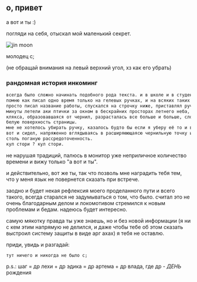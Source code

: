 ## о, привет

а вот и ты :)

погляди на себя, отыскал мой маленький секрет.


![jin moon](https://user-images.githubusercontent.com/95988470/147703055-83fdd37b-3ffa-4837-afd1-80edd3aa91f2.gif)
 
 
 молодец c;

(не обращай внимания на левый верхний угол, хз как его убрать)

### рандомная история инкоминг

```markdown
всегда было сложно начинать подобного рода текста. и в школе и в студенчестве. 
помню как писал одно время только на гелевых ручках, и на всяких таких штуках (всмысле сочинениях и тд) 
просто писал название работы, спускался на строчку ниже, приставлял ручку к бумаге и собирался мыслями.
минуты летели аки птички за окном в бескрайних просторах летнего неба, пока я думал с чего бы начать. 
клякса, образовавшаяся от чернил, разрасталась все больше и больше, словно зараза, поражая чистую 
белую поверхность страницы.
мне не хотелось убирать ручку, казалось будто бы если я уберу её то и вовсе не смогу никак начать. 
вот и сидел, напряженно вглядываясь в расширяюющаясю чернильную точку и мысленно проклиная себя за 
столь поганую рассредоточенность.
кул стори ? кул стори.
```

не нарушая традиций, палюсь в монитор уже неприличное количество времени и вижу только "а вот и ты".


и действительно, вот же ты, так что позволь мне наградить тебя тем, что у меня язык не повернется сказать при встрече.


заодно и будет некая рефлексия моего проделанного пути и всего такого, всегда старался не задумываться о том, что было. считал это не очень благодарным делом и локомотивом стремился к новым проблемам и бедам. надеюсь будет интересно.



самую мякотку правда ты уже знаешь, но и без новой информации (я ни с кем этим напрямую не делился, и даже чтобы тебе об этом сказать выстроил систему защиты в виде арг ахах) я тебя не оставлю.






приди, увидь и разгадай:
	
	
	тут ничего и никогда не было c;



p.s.: шаг = др лехи + др эдика = др артема + др влада, где др - *ДЕНЬ* рождения

